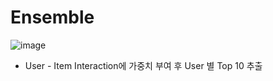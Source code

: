 # Ensemble

![image](https://user-images.githubusercontent.com/57648890/220585941-c6df8b72-213e-43e8-b1ea-dbd9766413e6.png)

- User - Item Interaction에 가중치 부여 후 User 별 Top 10 추출
